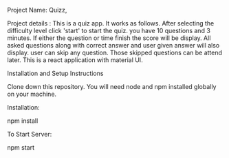 Project Name: Quizz,

Project details : This is a quiz app. It  works as follows. After selecting the difficulty level click 'start' to start the quiz. you have 10 questions and 3 minutes. If either the question or time finish the score will be display. All asked questions along with correct answer and user given answer will also display. user can skip any question. Those skipped questions can be attend later. This is a react application with material UI. 

Installation and Setup Instructions
 
Clone down this repository. You will need node and npm installed globally on your machine.

Installation:

npm install

To Start Server:

npm start
